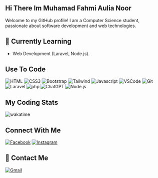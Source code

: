 ## Hi There Im Muhamad Fahmi Aulia Noor
Welcome to my GitHub profile! I am a Computer Science student, passionate about software development and web technologies.

## 🌱 Currently Learning
- Web Development (Laravel, Node.js).

## Use To Code
![HTML](https://img.shields.io/badge/HTML5-E34F26?style=for-the-badge&logo=html5&logoColor=white)
![CSS3](https://img.shields.io/badge/CSS3-1572B6?style=for-the-badge&logo=css3&logoColor=white)
![Bootstrap](https://img.shields.io/badge/Bootstrap-563D7C?style=for-the-badge&logo=bootstrap&logoColor=white)
![Tailwind](https://img.shields.io/badge/Tailwind_CSS-06B6D4?style=for-the-badge&logo=tailwindcss&logoColor=white)
![Javascript](https://img.shields.io/badge/Javascript-F0DB4F?style=for-the-badge&labelColor=black&logo=javascript&logoColor=white)
![VSCode](https://img.shields.io/badge/Visual%20Studio%20Code-007ACC?style=for-the-badge&logo=visual-studio-code&logoColor=white)
![Git](https://img.shields.io/badge/Git-F05032?style=for-the-badge&logo=git&logoColor=white)
![Laravel](https://img.shields.io/badge/Laravel-F05032?style=for-the-badge&logo=laravel&logoColor=white)
![php](https://img.shields.io/badge/php-777BB4?style=for-the-badge&logo=php&logoColor=white)
![ChatGPT](https://img.shields.io/badge/ChatGPT-00A67E?style=for-the-badge&logo=openai&logoColor=white)
![Node.js](https://img.shields.io/badge/Node.js-339933?style=for-the-badge&logo=nodedotjs&logoColor=white)

## My Coding Stats
![wakatime](https://wakatime.com/badge/user/cf10267d-93a3-4141-8701-b99cd6c15cba.svg)


## Connect With Me
[![Facebook](https://img.shields.io/badge/Facebook-4267B2?style=for-the-badge&logo=facebook&logoColor=white)](https://www.facebook.com/profile.php?id=100082060159625&locale=id_ID)
[![Instagram](https://img.shields.io/badge/Instagram-E4405F?style=for-the-badge&logo=instagram&logoColor=white)](https://www.instagram.com/fhmianoorr_/)

## 📧 Contact Me
[![Gmail](https://img.shields.io/badge/Email-4285F4?style=for-the-badge&logo=gmail&logoColor=white)](fahmanoor12@gmail.com)

